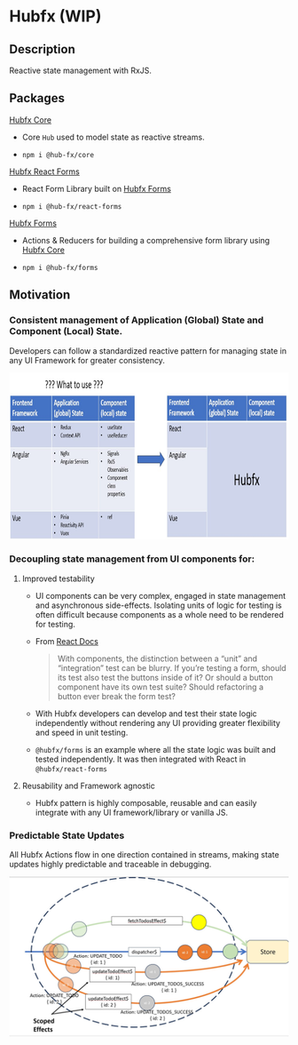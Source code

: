 # Hubfx (WIP)

## Description

Reactive state management with RxJS.

## Packages

[Hubfx Core](https://github.com/hub-fx/hub-fx/tree/main/packages/core) 

- Core `Hub` used to model state as reactive streams.

- `npm i @hub-fx/core`

[Hubfx React Forms](https://github.com/hub-fx/hub-fx/tree/main/packages/react-forms)

- React Form Library built on [Hubfx Forms](https://github.com/hub-fx/hub-fx/tree/main/packages/forms)

- `npm i @hub-fx/react-forms`

[Hubfx Forms](https://github.com/hub-fx/hub-fx/tree/main/packages/forms)

- Actions & Reducers for building a comprehensive form library using [Hubfx Core](https://github.com/hub-fx/hub-fx/tree/main/packages/core)

- `npm i @hub-fx/forms`

## Motivation

### Consistent management of Application (Global) State and Component (Local) State.

Developers can follow a standardized reactive pattern for managing state in any UI Framework for greater consistency.  

<img src="https://github.com/hub-fx/hub-fx/blob/main/documentation/SlideNineStandardPattern.jpg?raw=true" height="300" />

### Decoupling state management from UI components for:

1. Improved testability

    - UI components can be very complex, engaged in state management and asynchronous side-effects. Isolating units of logic for testing is often difficult because components as a whole need to be rendered for testing.

    - From [React Docs](https://legacy.reactjs.org/docs/testing.html)

      > With components, the distinction between a “unit” and “integration” test can be blurry. If you’re testing a form, should its test also test the buttons inside of it? Or should a button component have its own test suite? Should refactoring a button ever break the form test?
    
    - With Hubfx developers can develop and test their state logic independently without rendering any UI providing greater flexibility and speed in unit testing. 

    - `@hubfx/forms` is an example where all the state logic was built and tested independently. It was then integrated with React in `@hubfx/react-forms`

1. Reusability and Framework agnostic

    - Hubfx pattern is highly composable, reusable and can easily integrate with any UI framework/library or vanilla JS.

### Predictable State Updates 

All Hubfx Actions flow in one direction contained in streams, making state updates highly predictable and traceable in debugging.

<img src="https://github.com/hub-fx/hub-fx/blob/main/documentation/SlideThreeScopedEffects.jpg?raw=true" width="600" />

